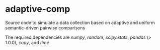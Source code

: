 # adaptive-comp

Source code to simulate a data collection based on adaptive and uniform semantic-driven pairwise comparisons

The required dependencies are *numpy*, *random*, *scipy.stats*, *pandas* (> 1.0.0), *copy*, and *time*

